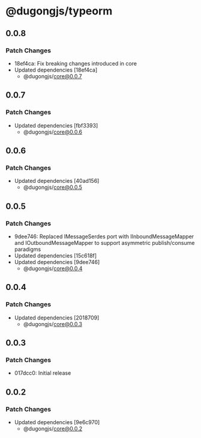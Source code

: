 # @dugongjs/typeorm

## 0.0.8

### Patch Changes

- 18ef4ca: Fix breaking changes introduced in core
- Updated dependencies [18ef4ca]
    - @dugongjs/core@0.0.7

## 0.0.7

### Patch Changes

- Updated dependencies [fbf3393]
    - @dugongjs/core@0.0.6

## 0.0.6

### Patch Changes

- Updated dependencies [40ad156]
    - @dugongjs/core@0.0.5

## 0.0.5

### Patch Changes

- 9dee746: Replaced IMessageSerdes port with IInboundMessageMapper and IOutboundMessageMapper to support asymmetric publish/consume paradigms
- Updated dependencies [15c618f]
- Updated dependencies [9dee746]
    - @dugongjs/core@0.0.4

## 0.0.4

### Patch Changes

- Updated dependencies [2018709]
    - @dugongjs/core@0.0.3

## 0.0.3

### Patch Changes

- 017dcc0: Initial release

## 0.0.2

### Patch Changes

- Updated dependencies [9e6c970]
    - @dugongjs/core@0.0.2

